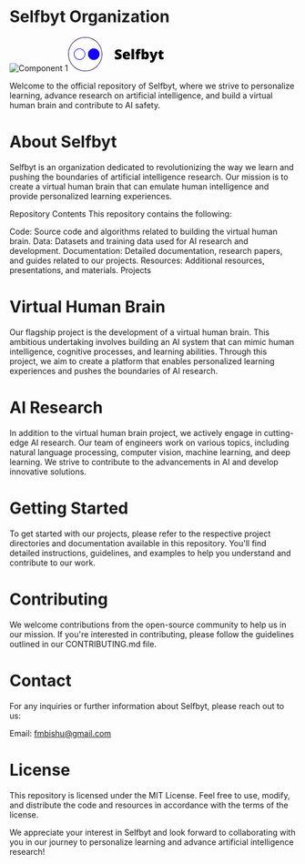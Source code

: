 # Selfbyt Organization

![Component 1](https://github.com/Selfbyt/.github/assets/47054530/6231e44a-7897-46a6-a97a-66c458b12e5f)<svg width="168" height="60" viewBox="0 0 168 60" fill="none" xmlns="http://www.w3.org/2000/svg">
<path fill-rule="evenodd" clip-rule="evenodd" d="M30 59C46.0163 59 59 46.0163 59 30C59 13.9837 46.0163 1 30 1C13.9837 1 1 13.9837 1 30C1 46.0163 13.9837 59 30 59ZM30 60C46.5685 60 60 46.5685 60 30C60 13.4315 46.5685 0 30 0C13.4315 0 0 13.4315 0 30C0 46.5685 13.4315 60 30 60Z" fill="#2D1D5A"/>
<path fill-rule="evenodd" clip-rule="evenodd" d="M20 39C24.9706 39 29 34.9706 29 30C29 25.0294 24.9706 21 20 21C15.0294 21 11 25.0294 11 30C11 34.9706 15.0294 39 20 39ZM20 40C25.5228 40 30 35.5228 30 30C30 24.4772 25.5228 20 20 20C14.4772 20 10 24.4772 10 30C10 35.5228 14.4772 40 20 40Z" fill="#1400FF"/>
<path d="M55 30C55 35.5228 50.5228 40 45 40C39.4772 40 35 35.5228 35 30C35 24.4772 39.4772 20 45 20C50.5228 20 55 24.4772 55 30Z" fill="#1400FF"/>
<path fill-rule="evenodd" clip-rule="evenodd" d="M45 39C49.9706 39 54 34.9706 54 30C54 25.0294 49.9706 21 45 21C40.0294 21 36 25.0294 36 30C36 34.9706 40.0294 39 45 39ZM45 40C50.5228 40 55 35.5228 55 30C55 24.4772 50.5228 20 45 20C39.4772 20 35 24.4772 35 30C35 35.5228 39.4772 40 45 40Z" fill="#1804FF"/>
<path d="M94.0547 33.7969C94.0547 34.7266 93.8203 35.6094 93.3516 36.4453C92.8828 37.2734 92.1523 37.9453 91.1602 38.4609C90.1758 38.9766 88.9023 39.2344 87.3398 39.2344C86.5586 39.2344 85.8711 39.1992 85.2773 39.1289C84.6914 39.0586 84.1445 38.9453 83.6367 38.7891C83.1289 38.625 82.6016 38.4141 82.0547 38.1562V34.0312C82.9844 34.5 83.9219 34.8594 84.8672 35.1094C85.8125 35.3516 86.668 35.4727 87.4336 35.4727C87.8945 35.4727 88.2695 35.418 88.5586 35.3086C88.8555 35.1992 89.0742 35.0508 89.2148 34.8633C89.3555 34.668 89.4258 34.4453 89.4258 34.1953C89.4258 33.8984 89.3203 33.6484 89.1094 33.4453C88.9062 33.2344 88.5781 33.0156 88.125 32.7891C87.6719 32.5625 87.0742 32.2812 86.332 31.9453C85.6992 31.6484 85.125 31.3438 84.6094 31.0312C84.1016 30.7188 83.6641 30.3633 83.2969 29.9648C82.9375 29.5586 82.6602 29.0859 82.4648 28.5469C82.2695 28.0078 82.1719 27.3711 82.1719 26.6367C82.1719 25.5352 82.4414 24.6133 82.9805 23.8711C83.5273 23.1211 84.2852 22.5586 85.2539 22.1836C86.2305 21.8086 87.3555 21.6211 88.6289 21.6211C89.7461 21.6211 90.75 21.7461 91.6406 21.9961C92.5391 22.2461 93.3438 22.5312 94.0547 22.8516L92.6367 26.4258C91.9023 26.0898 91.1797 25.8242 90.4688 25.6289C89.7578 25.4258 89.0977 25.3242 88.4883 25.3242C88.0898 25.3242 87.7617 25.375 87.5039 25.4766C87.2539 25.5703 87.0664 25.6992 86.9414 25.8633C86.8242 26.0273 86.7656 26.2148 86.7656 26.4258C86.7656 26.6914 86.8672 26.9297 87.0703 27.1406C87.2812 27.3516 87.6289 27.582 88.1133 27.832C88.6055 28.0742 89.2734 28.3906 90.1172 28.7812C90.9531 29.1562 91.6641 29.5625 92.25 30C92.8359 30.4297 93.2812 30.9492 93.5859 31.5586C93.8984 32.1602 94.0547 32.9062 94.0547 33.7969Z" fill="black"/>
<path d="M102.41 25.4883C103.699 25.4883 104.812 25.7148 105.75 26.168C106.688 26.6133 107.41 27.2852 107.918 28.1836C108.426 29.082 108.68 30.207 108.68 31.5586V33.5977H100.488C100.527 34.293 100.785 34.8633 101.262 35.3086C101.746 35.7539 102.457 35.9766 103.395 35.9766C104.223 35.9766 104.98 35.8945 105.668 35.7305C106.363 35.5664 107.078 35.3125 107.812 34.9688V38.2617C107.172 38.5977 106.473 38.8438 105.715 39C104.957 39.1562 104 39.2344 102.844 39.2344C101.508 39.2344 100.312 38.9961 99.2578 38.5195C98.2031 38.043 97.3711 37.3047 96.7617 36.3047C96.1602 35.3047 95.8594 34.0195 95.8594 32.4492C95.8594 30.8555 96.1328 29.5469 96.6797 28.5234C97.2266 27.4922 97.9922 26.7305 98.9766 26.2383C99.9609 25.7383 101.105 25.4883 102.41 25.4883ZM102.574 28.6055C102.035 28.6055 101.582 28.7773 101.215 29.1211C100.855 29.457 100.645 29.9883 100.582 30.7148H104.52C104.512 30.3242 104.434 29.9688 104.285 29.6484C104.137 29.3281 103.918 29.0742 103.629 28.8867C103.348 28.6992 102.996 28.6055 102.574 28.6055Z" fill="black"/>
<path d="M115.852 39H111.27V20.7656H115.852V39Z" fill="black"/>
<path d="M127.137 29.1562H124.312V39H119.73V29.1562H117.973V26.9062L119.824 25.7812V25.5586C119.824 24.4102 119.977 23.4766 120.281 22.7578C120.586 22.0312 121.07 21.4961 121.734 21.1523C122.398 20.8086 123.266 20.6367 124.336 20.6367C125.023 20.6367 125.645 20.6914 126.199 20.8008C126.762 20.9102 127.348 21.0664 127.957 21.2695L126.973 24.2344C126.746 24.1719 126.492 24.1172 126.211 24.0703C125.938 24.0234 125.641 24 125.32 24C124.969 24 124.711 24.1094 124.547 24.3281C124.391 24.5391 124.312 24.8867 124.312 25.3711V25.7227H127.137V29.1562Z" fill="black"/>
<path d="M133.523 20.7656V24.8906C133.523 25.3594 133.508 25.8086 133.477 26.2383C133.445 26.6602 133.406 27.0586 133.359 27.4336H133.523C133.867 26.8945 134.316 26.4375 134.871 26.0625C135.426 25.6797 136.152 25.4883 137.051 25.4883C138.434 25.4883 139.562 26.0742 140.438 27.2461C141.32 28.418 141.762 30.1133 141.762 32.332C141.762 33.8398 141.559 35.1094 141.152 36.1406C140.746 37.1641 140.176 37.9375 139.441 38.4609C138.715 38.9766 137.871 39.2344 136.91 39.2344C135.973 39.2344 135.258 39.0742 134.766 38.7539C134.281 38.4258 133.867 38.0742 133.523 37.6992H133.242L132.516 39H128.941V20.7656H133.523ZM135.375 29.0859C134.953 29.0859 134.605 29.1836 134.332 29.3789C134.059 29.5742 133.855 29.8789 133.723 30.293C133.59 30.6992 133.523 31.2188 133.523 31.8516V32.4961C133.523 33.5273 133.66 34.293 133.934 34.793C134.215 35.293 134.711 35.543 135.422 35.543C135.961 35.543 136.375 35.2656 136.664 34.7109C136.953 34.1562 137.098 33.3477 137.098 32.2852C137.098 31.2227 136.957 30.4258 136.676 29.8945C136.395 29.3555 135.961 29.0859 135.375 29.0859Z" fill="black"/>
<path d="M142.781 25.7227H147.609L149.859 33.3398C149.891 33.4492 149.922 33.5859 149.953 33.75C149.984 33.9062 150.012 34.0742 150.035 34.2539C150.059 34.4336 150.074 34.6094 150.082 34.7812H150.176C150.215 34.4609 150.258 34.1836 150.305 33.9492C150.359 33.707 150.41 33.5117 150.457 33.3633L152.766 25.7227H157.441L152.191 39.8438C151.785 40.9219 151.312 41.8242 150.773 42.5508C150.242 43.2852 149.582 43.8359 148.793 44.2031C148.012 44.5781 147.039 44.7656 145.875 44.7656C145.453 44.7656 145.09 44.7422 144.785 44.6953C144.488 44.6562 144.227 44.6133 144 44.5664V40.9688C144.172 41 144.383 41.0312 144.633 41.0625C144.883 41.0938 145.145 41.1094 145.418 41.1094C145.926 41.1094 146.336 41.0078 146.648 40.8047C146.969 40.6016 147.23 40.332 147.434 39.9961C147.637 39.668 147.812 39.3125 147.961 38.9297L148.008 38.8125L142.781 25.7227Z" fill="black"/>
<path d="M165.539 35.6133C165.953 35.6133 166.332 35.5703 166.676 35.4844C167.02 35.3984 167.379 35.2891 167.754 35.1562V38.4961C167.254 38.7148 166.723 38.8906 166.16 39.0234C165.605 39.1641 164.895 39.2344 164.027 39.2344C163.168 39.2344 162.41 39.1016 161.754 38.8359C161.098 38.5625 160.586 38.0938 160.219 37.4297C159.859 36.7578 159.68 35.8242 159.68 34.6289V29.1562H158.074V27.293L160.113 25.8516L161.297 23.0625H164.297V25.7227H167.555V29.1562H164.297V34.3242C164.297 34.7539 164.406 35.0781 164.625 35.2969C164.844 35.5078 165.148 35.6133 165.539 35.6133Z" fill="black"/>
</svg>


Welcome to the official repository of Selfbyt, where we strive to personalize learning, advance research on artificial intelligence, and build a virtual human brain and contribute to AI safety.

# About Selfbyt
Selfbyt is an organization dedicated to revolutionizing the way we learn and pushing the boundaries of artificial intelligence research. Our mission is to create a virtual human brain that can emulate human intelligence and provide personalized learning experiences.

Repository Contents
This repository contains the following:

Code: Source code and algorithms related to building the virtual human brain.
Data: Datasets and training data used for AI research and development.
Documentation: Detailed documentation, research papers, and guides related to our projects.
Resources: Additional resources, presentations, and materials.
Projects
# Virtual Human Brain
Our flagship project is the development of a virtual human brain. This ambitious undertaking involves building an AI system that can mimic human intelligence, cognitive processes, and learning abilities. Through this project, we aim to create a platform that enables personalized learning experiences and pushes the boundaries of AI research.

# AI Research
In addition to the virtual human brain project, we actively engage in cutting-edge AI research. Our team of engineers work on various topics, including natural language processing, computer vision, machine learning, and deep learning. We strive to contribute to the advancements in AI and develop innovative solutions.

# Getting Started
To get started with our projects, please refer to the respective project directories and documentation available in this repository. You'll find detailed instructions, guidelines, and examples to help you understand and contribute to our work.

# Contributing
We welcome contributions from the open-source community to help us in our mission. If you're interested in contributing, please follow the guidelines outlined in our CONTRIBUTING.md file.

# Contact
For any inquiries or further information about Selfbyt, please reach out to us:

Email: fmbishu@gmail.com
# License
This repository is licensed under the MIT License. Feel free to use, modify, and distribute the code and resources in accordance with the terms of the license.

We appreciate your interest in Selfbyt and look forward to collaborating with you in our journey to personalize learning and advance artificial intelligence research!
